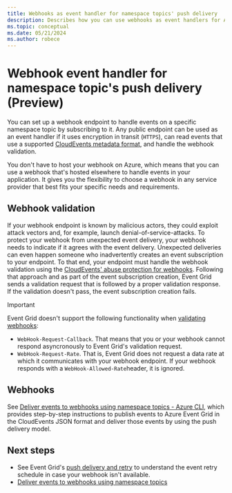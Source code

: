 ```yaml
---
title: Webhooks as event handler for namespace topics' push delivery
description: Describes how you can use webhooks as event handlers for Azure Event Grid namespace topics'push delivery.  
ms.topic: conceptual
ms.date: 05/21/2024
ms.author: robece
---
```


# Webhook event handler for namespace topic's push delivery (Preview)

You can set up a webhook endpoint to handle events on a specific namespace topic by subscribing to it. Any public endpoint can be used as an event handler if it uses encryption in transit (`HTTPS`), can read events that use a supported [CloudEvents metadata format](concepts-event-grid-namespaces.md#cloudevents-support), and handle the webhook validation. 

You don't have to host your webhook on Azure, which means that you can use a webhook that's hosted elsewhere to handle events in your application. It gives you the flexibility to choose a webhook in any service provider that best fits your specific needs and requirements. 

## Webhook validation

If your webhook endpoint is known by malicious actors, they could exploit attack vectors and, for example, launch denial-of-service-attacks. To protect your webhook from unexpected event delivery, your webhook needs to indicate if it agrees with the event delivery. Unexpected deliveries can even happen someone who inadvertently creates an event subscription to your endpoint. To that end, your endpoint must handle the webhook validation using the [CloudEvents' abuse protection for webhooks](https://github.com/cloudevents/spec/blob/v1.0/http-webhook.md#4-abuse-protection). Following that approach and as part of the event subscription creation, Event Grid sends a validation request that is followed by a proper validation response. If the validation doesn't pass, the event subscription creation fails.

>[!IMPORTANT]
>Event Grid doesn't support the following functionality when [validating webhooks](https://github.com/cloudevents/spec/blob/v1.0/http-webhook.md#41-validation-request):
>- `WebHook-Request-Callback`. That means that you or your webhook cannot respond asyncronously to Event Grid's validation request.
>- `WebHook-Request-Rate`. That is, Event Grid does not request a data rate at which it communicates with your webhook endpoint. If your webhook responds with a `WebHook-Allowed-Rate`header, it is ignored.

## Webhooks
See [Deliver events to webhooks using namespace topics - Azure CLI](publish-deliver-events-with-namespace-topics-webhook.md), which provides step-by-step instructions to publish events to Azure Event Grid in the CloudEvents JSON format and deliver those events by using the push delivery model.


## Next steps

- See Event Grid's [push delivery and retry](namespace-delivery-retry.md) to understand the event retry schedule in case your webhook isn't available.
- [Deliver events to webhooks using namespace topics](publish-deliver-events-with-namespace-topics-webhook.md)
